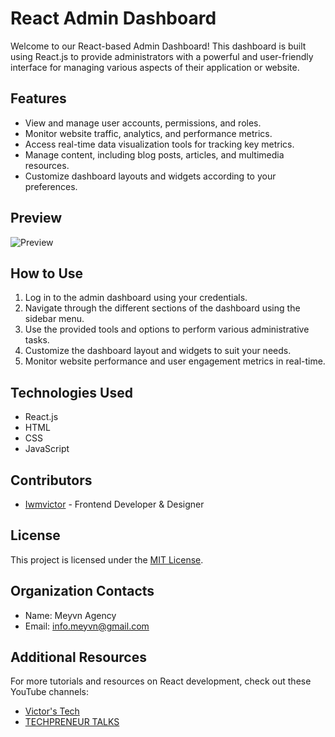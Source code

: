 # React Admin Dashboard

Welcome to our React-based Admin Dashboard! This dashboard is built using React.js to provide administrators with a powerful and user-friendly interface for managing various aspects of their application or website.

## Features
- View and manage user accounts, permissions, and roles.
- Monitor website traffic, analytics, and performance metrics.
- Access real-time data visualization tools for tracking key metrics.
- Manage content, including blog posts, articles, and multimedia resources.
- Customize dashboard layouts and widgets according to your preferences.

## Preview
![Preview](/images/preview.png)

## How to Use
1. Log in to the admin dashboard using your credentials.
2. Navigate through the different sections of the dashboard using the sidebar menu.
3. Use the provided tools and options to perform various administrative tasks.
4. Customize the dashboard layout and widgets to suit your needs.
5. Monitor website performance and user engagement metrics in real-time.

## Technologies Used
- React.js
- HTML
- CSS
- JavaScript

## Contributors
- [Iwmvictor](https://github.com/iwmvictor) - Frontend Developer & Designer

## License
This project is licensed under the [MIT License](LICENSE).

## Organization Contacts
- Name: Meyvn Agency
- Email: info.meyvn@gmail.com

## Additional Resources
For more tutorials and resources on React development, check out these YouTube channels:
- [Victor's Tech](https://www.youtube.com/@iwmvictor666)
- [TECHPRENEUR TALKS](https://www.youtube.com/channel/UC7Sa2r7VEKYOkmNQySv2aUw)
